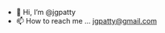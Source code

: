 - 👋 Hi, I’m @jgpatty
- 📫 How to reach me ... jgpatty@gmail.com

<!---
jgpatty/jgpatty is a ✨ special ✨ repository because its `README.md` (this file) appears on your GitHub profile.
You can click the Preview link to take a look at your changes.
--->
